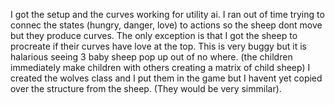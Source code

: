 I got the setup and the curves working for utility ai. I ran out of time trying to connec the states (hungry, danger, love) to actions so the sheep dont move but they produce curves. 
The only exception is that I got the sheep to procreate if their curves have love at the top. This is very buggy but it is halarious seeing 3 baby sheep pop up out of no where. (the children immediately make children with others creating a matrix of child sheep)
I created the wolves class and I put them in the game but I havent yet copied over the structure from the sheep. (They would be very simmilar).
